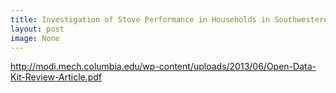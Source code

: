 ```yaml
---
title: Investigation of Stove Performance in Households in Southwestern Uganda
layout: post
image: None
---
```



 
http://modi.mech.columbia.edu/wp-content/uploads/2013/06/Open-Data-Kit-Review-Article.pdf
